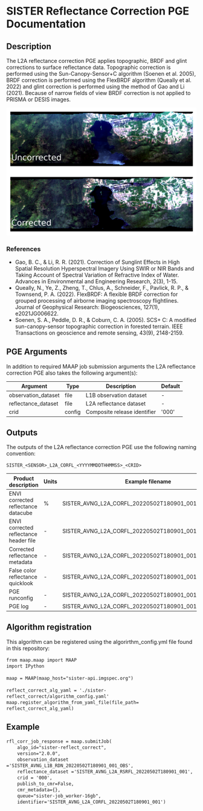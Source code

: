 # SISTER Reflectance Correction PGE Documentation

## Description

The L2A reflectance correction PGE applies topographic, BRDF and glint corrections to surface reflectance data. Topographic correction is performed using the Sun-Canopy-Sensor+C algorithm (Soenen et al. 2005), BRDF correction is performed using the FlexBRDF algorithm (Queally et al. 2022) and glint correction is performed using the method of Gao and Li (2021). Because of narrow fields of view BRDF correction is not applied to PRISMA or DESIS images.

![AVIRIS correctionexample](./reflect_correct_example.png)

### References

 - Gao, B. C., & Li, R. R. (2021). Correction of Sunglint Effects in High Spatial Resolution Hyperspectral Imagery Using SWIR or NIR Bands and Taking Account of Spectral Variation of Refractive Index of Water. Advances in Environmental and Engineering Research, 2(3), 1-15.
 - Queally, N., Ye, Z., Zheng, T., Chlus, A., Schneider, F., Pavlick, R. P., & Townsend, P. A. (2022). FlexBRDF: A flexible BRDF correction for grouped processing of airborne imaging spectroscopy flightlines. Journal of Geophysical Research: Biogeosciences, 127(1), e2021JG006622.
 - Soenen, S. A., Peddle, D. R., & Coburn, C. A. (2005). SCS+ C: A modified sun-canopy-sensor topographic correction in forested terrain. IEEE Transactions on geoscience and remote sensing, 43(9), 2148-2159.




## PGE Arguments

In addition to required MAAP job submission arguments the L2A reflectance correction PGE also takes the following argument(s):


|Argument| Type |  Description | Default|
|---|---|---|---|
| observation_dataset| file |L1B observation dataset | -|
| reflectance_dataset| file |L2A reflectance dataset| -|
| crid| config | Composite release identifier| '000'|

## Outputs

The outputs of the L2A reflectance correction PGE use the following naming convention:

    SISTER_<SENSOR>_L2A_CORFL_<YYYYMMDDTHHMMSS>_<CRID>

|Product description |  Units |Example filename |
|---|---|---|
| ENVI corrected reflectance datacube | % | SISTER_AVNG\_L2A\_CORFL\_20220502T180901\_001.bin |
| ENVI corrected reflectance header file  | - | SISTER_AVNG\_L2A\_CORFL\_20220502T180901\_001.hdr |
| Corrected reflectance metadata  | - | SISTER_AVNG\_L2A\_CORFL\_20220502T180901\_001.met.json |
| False color reflectance quicklook  | - |  SISTER_AVNG\_L2A\_CORFL\_20220502T180901\_001.png |
| PGE runconfig| - |  SISTER\_AVNG\_L2A\_CORFL\_20220502T180901\_001.runconfig.json |
| PGE log| - |  SISTER\_AVNG\_L2A\_CORFL\_20220502T180901\_001.log |

## Algorithm registration

This algorithm can be registered using the algorirthm_config.yml file found in this repository:

	from maap.maap import MAAP
	import IPython
	
	maap = MAAP(maap_host="sister-api.imgspec.org")

	reflect_correct_alg_yaml = './sister-reflect_correct/algorithm_config.yaml'
	maap.register_algorithm_from_yaml_file(file_path= reflect_correct_alg_yaml)

## Example

	rfl_corr_job_response = maap.submitJob(
	    algo_id="sister-reflect_correct",
	    version="2.0.0",
	    observation_dataset ='SISTER_AVNG_L1B_RDN_20220502T180901_001_OBS',
	    reflectance_dataset ='SISTER_AVNG_L2A_RSRFL_20220502T180901_001',
	    crid = '000',
	    publish_to_cmr=False,
	    cmr_metadata={},
	    queue="sister-job_worker-16gb",
	    identifier='SISTER_AVNG_L2A_CORFL_20220502T180901_001')
